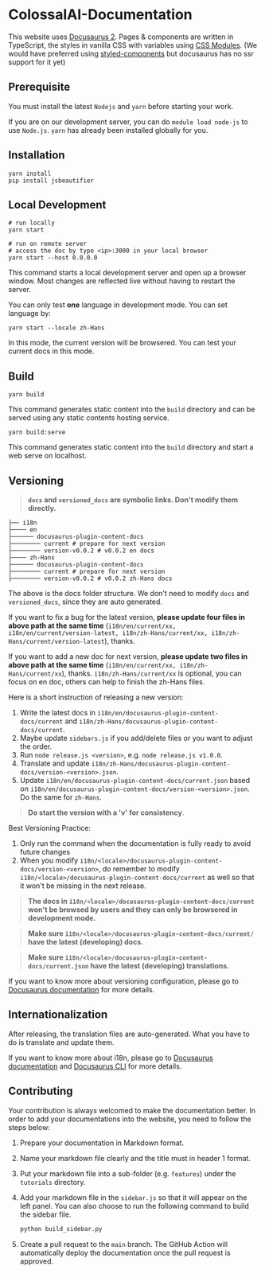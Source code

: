 # ColossalAI-Documentation

This website uses [Docusaurus 2](https://v2.docusaurus.io/).
Pages & components are written in TypeScript, the styles in vanilla CSS with
variables using
[CSS Modules](https://github.com/css-modules/css-modules).
(We would have preferred using [styled-components](https://styled-components.com/) but docusaurus has no ssr support for
it yet)

## Prerequisite

You must install the latest `Nodejs` and `yarn` before starting your work.

If you are on our development server, you can do `module load node-js` to use `Node.js`. `yarn` has already been installed globally for you.

## Installation

```console
yarn install
pip install jsbeautifier
```

## Local Development

```console
# run locally
yarn start

# run on remote server
# access the doc by type <ip>:3000 in your local browser
yarn start --host 0.0.0.0
```

This command starts a local development server and open up a browser window. Most changes are reflected live without having to restart the server.

You can only test **one** language in development mode. You can set language by:

```console
yarn start --locale zh-Hans
```

In this mode, the current version will be browsered. You can test your current docs in this mode.

## Build

```console
yarn build
```
This command generates static content into the `build` directory and can be served using any static contents hosting service.

```console
yarn build:serve
```
This command generates static content into the `build` directory and start a web serve on localhost.

## Versioning

> **`docs` and `versioned_docs` are symbolic links. Don't modify them directly.**

```text
├── i18n
├──── en
├────── docusaurus-plugin-content-docs
├──────── current # prepare for next version
├──────── version-v0.0.2 # v0.0.2 en docs
├──── zh-Hans
├────── docusaurus-plugin-content-docs
├──────── current # prepare for next version
├──────── version-v0.0.2 # v0.0.2 zh-Hans docs
```

The above is the docs folder structure. We don't need to modify `docs` and `versioned_docs`, since they are auto generated.

If you want to fix a bug for the latest version, **please update four files in above path at the same time** (`i18n/en/current/xx, i18n/en/current/version-latest, i18n/zh-Hans/current/xx, i18n/zh-Hans/current/version-latest`), thanks. 

If you want to add a new doc for next version, **please update two files in above path at the same time** (`i18n/en/current/xx, i18n/zh-Hans/current/xx`), thanks. `i18n/zh-Hans/current/xx` is optional, you can focus on en doc, others can help to finish the zh-Hans files.

Here is a short instruction of releasing a new version:
1. Write the latest docs in `i18n/en/docusaurus-plugin-content-docs/current` and `i18n/zh-Hans/docusaurus-plugin-content-docs/current`.
2. Maybe update `sidebars.js` if you add/delete files or you want to adjust the order.
3. Run `node release.js <version>`, e.g. `node release.js v1.0.0`.
4. Translate and update `i18n/zh-Hans/docusaurus-plugin-content-docs/version-<version>.json`.
5. Update `i18n/en/docusaurus-plugin-content-docs/current.json` based on `i18n/en/docusaurus-plugin-content-docs/version-<version>.json`. Do the same for `zh-Hans`.

> **Do start the version with a 'v' for consistency**.

Best Versioning Practice:
1. Only run the command when the documentation is fully ready to avoid future changes
2. When you modify `i18n/<locale>/docusaurus-plugin-content-docs/version-<version>`, do remember to modify `i18n/<locale>/docusaurus-plugin-content-docs/current` as well so that it won't be missing in the next release.

> **The docs in `i18n/<locale>/docusaurus-plugin-content-docs/current` won't be browsed by users and they can only be browsered in development mode.**

> **Make sure `i18n/<locale>/docusaurus-plugin-content-docs/current/` have the latest (developing) docs.**

> **Make sure `i18n/<locale>/docusaurus-plugin-content-docs/current.json` have the latest (developing) translations.**

If you want to know more about versioning configuration, please go to [Docusaurus documentation](https://docusaurus.io/docs/versioning) for more details.

## Internationalization

After releasing, the translation files are auto-generated. What you have to do is translate and update them.

If you want to know more about i18n, please go to [Docusaurus documentation](https://docusaurus.io/docs/i18n/introduction) and [Docusaurus CLI](https://docusaurus.io/docs/cli#docusaurus-write-translations-sitedir) for more details.

## Contributing

Your contribution is always welcomed to make the documentation better.
In order to add your documentations into the website, you need to follow the steps below:

1. Prepare your documentation in Markdown format.
2. Name your markdown file clearly and the title must in header 1 format.
3. Put your markdown file into a sub-folder (e.g. `features`) under the `tutorials` directory.
4. Add your markdown file in the `sidebar.js` so that it will appear on the left panel.
   You can also choose to run the following command to build the sidebar file.

    ```python
    python build_sidebar.py
    ```
5. Create a pull request to the `main` branch. The GitHub Action will automatically deploy the documentation once the
   pull request is approved.
